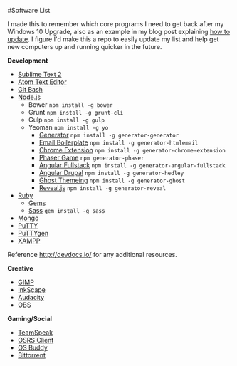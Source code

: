 #Software List

I made this to remember which core programs I need to get back after my Windows 10 Upgrade, also as an example in my blog post explaining [how to update](http://ghost.geeksmarter.com/). I figure I'd make this a repo to easily update my list and help get new computers up and running quicker in the future.

**Development**

* [Sublime Text 2](http://sublimetext.com/)
* [Atom Text Editor](http://atom.com/)
* [Git Bash](http://git-scm.com/)
* [Node.js](http://nodejs.org/)
  * Bower `npm install -g bower`
  * Grunt `npm install -g grunt-cli`
  * Gulp `npm install -g gulp`
  * Yeoman `npm install -g yo`
    * [Generator](https://github.com/yeoman/generator-generator) `npm install -g generator-generator`
    * [Email Boilerplate](https://github.com/jahvi/generator-htmlemail) `npm install -g generator-htmlemail`
    * [Chrome Extension](https://github.com/yeoman/generator-chrome-extension) `npm install -g generator-chrome-extension`
    * [Phaser Game](https://github.com/julien/generator-phaser) `npm generator-phaser`
    * [Angular Fullstack](https://github.com/DaftMonk/generator-angular-fullstack) `npm install -g generator-angular-fullstack`
    * [Angular Drupal](https://github.com/Gizra/generator-hedley) `npm install -g generator-hedley`
    * [Ghost Themeing](https://github.com/sethvincent/generator-ghost) `npm install -g generator-ghost`
    * [Reveal.js](https://github.com/slara/generator-reveal) `npm install -g generator-reveal`
* [Ruby](http://rubyinstaller.org/)
  * [Gems](http://rubyinstaller.org/)
  * [Sass]() `gem install -g sass`
* [Mongo](https://www.mongodb.org/)
* [PuTTY](http://the.earth.li/~sgtatham/putty/latest/x86/putty.exe)
* [PuTTYgen](http://the.earth.li/~sgtatham/putty/latest/x86/puttygen.exe)
* [XAMPP](https://www.apachefriends.org/index.html)

Reference http://devdocs.io/ for any additional resources.

**Creative**

* [GIMP](http://www.gimp.org/)
* [InkScape](https://inkscape.org/en/download/)
* [Audacity](http://sourceforge.net/projects/audacity/)
* [OBS](https://obsproject.com/)

**Gaming/Social**
* [TeamSpeak](http://www.teamspeak.com/)
* [OSRS Client](http://oldschool.runescape.com/)
* [OS Buddy](https://rsbuddy.com/osbuddy/)
* [Bittorrent](http://www.bittorrent.com/)
